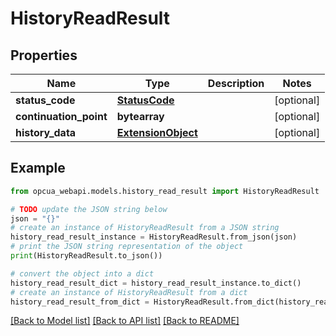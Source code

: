 # HistoryReadResult


## Properties

Name | Type | Description | Notes
------------ | ------------- | ------------- | -------------
**status_code** | [**StatusCode**](StatusCode.md) |  | [optional] 
**continuation_point** | **bytearray** |  | [optional] 
**history_data** | [**ExtensionObject**](ExtensionObject.md) |  | [optional] 

## Example

```python
from opcua_webapi.models.history_read_result import HistoryReadResult

# TODO update the JSON string below
json = "{}"
# create an instance of HistoryReadResult from a JSON string
history_read_result_instance = HistoryReadResult.from_json(json)
# print the JSON string representation of the object
print(HistoryReadResult.to_json())

# convert the object into a dict
history_read_result_dict = history_read_result_instance.to_dict()
# create an instance of HistoryReadResult from a dict
history_read_result_from_dict = HistoryReadResult.from_dict(history_read_result_dict)
```
[[Back to Model list]](../README.md#documentation-for-models) [[Back to API list]](../README.md#documentation-for-api-endpoints) [[Back to README]](../README.md)


